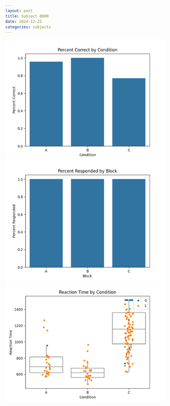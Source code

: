```yaml
---
layout: post
title: Subject 8000
date: 2024-12-22
categories: subjects
---
```


![](data/8000/run-26/8000_ATS_percent_correct.png)
![](data/8000/run-26/8000_ATS_percent_responded.png)
![](data/8000/run-26/8000_ATS_rt.png)
